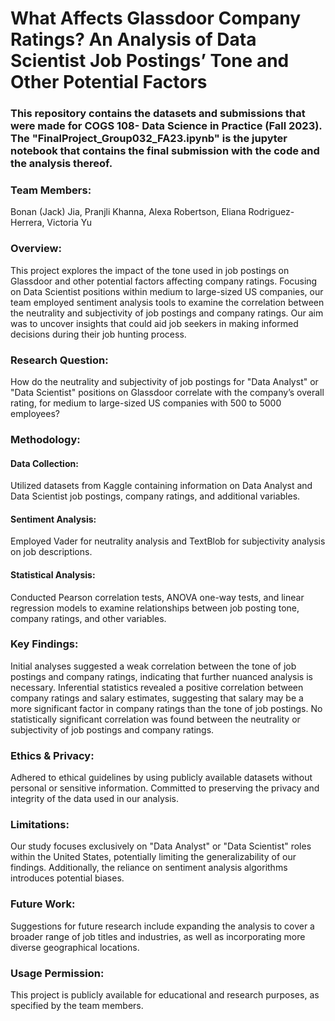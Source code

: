 # What Affects Glassdoor Company Ratings? An Analysis of Data Scientist Job Postings’ Tone and Other Potential Factors

### This repository contains the datasets and submissions that were made for COGS 108- Data Science in Practice (Fall 2023). The "FinalProject_Group032_FA23.ipynb" is the jupyter notebook that contains the final submission with the code and the analysis thereof.

### Team Members:
Bonan (Jack) Jia,
Pranjli Khanna,
Alexa Robertson,
Eliana Rodriguez-Herrera,
Victoria Yu

### Overview:
This project explores the impact of the tone used in job postings on Glassdoor and other potential factors affecting company ratings. Focusing on Data Scientist positions within medium to large-sized US companies, our team employed sentiment analysis tools to examine the correlation between the neutrality and subjectivity of job postings and company ratings. Our aim was to uncover insights that could aid job seekers in making informed decisions during their job hunting process.

### Research Question:
How do the neutrality and subjectivity of job postings for "Data Analyst" or "Data Scientist" positions on Glassdoor correlate with the company’s overall rating, for medium to large-sized US companies with 500 to 5000 employees?

### Methodology:
#### Data Collection: 
Utilized datasets from Kaggle containing information on Data Analyst and Data Scientist job postings, company ratings, and additional variables.
#### Sentiment Analysis: 
Employed Vader for neutrality analysis and TextBlob for subjectivity analysis on job descriptions.
#### Statistical Analysis: 
Conducted Pearson correlation tests, ANOVA one-way tests, and linear regression models to examine relationships between job posting tone, company ratings, and other variables.

### Key Findings:
Initial analyses suggested a weak correlation between the tone of job postings and company ratings, indicating that further nuanced analysis is necessary.
Inferential statistics revealed a positive correlation between company ratings and salary estimates, suggesting that salary may be a more significant factor in company ratings than the tone of job postings.
No statistically significant correlation was found between the neutrality or subjectivity of job postings and company ratings.

### Ethics & Privacy:
Adhered to ethical guidelines by using publicly available datasets without personal or sensitive information. Committed to preserving the privacy and integrity of the data used in our analysis.

### Limitations:
Our study focuses exclusively on "Data Analyst" or "Data Scientist" roles within the United States, potentially limiting the generalizability of our findings. Additionally, the reliance on sentiment analysis algorithms introduces potential biases.

### Future Work:
Suggestions for future research include expanding the analysis to cover a broader range of job titles and industries, as well as incorporating more diverse geographical locations.

### Usage Permission:
This project is publicly available for educational and research purposes, as specified by the team members.
